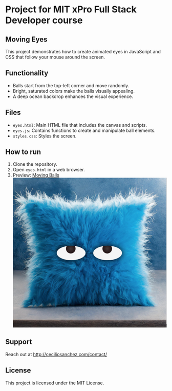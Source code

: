 # Project for MIT xPro Full Stack Developer course

## Moving Eyes

This project demonstrates how to create animated eyes in JavaScript and CSS that follow your mouse around the screen.

## Functionality

- Balls start from the top-left corner and move randomly.
- Bright, saturated colors make the balls visually appealing.
- A deep ocean backdrop enhances the visual experience.

## Files

- `eyes.html`: Main HTML file that includes the canvas and scripts.</br>
- `eyes.js`: Contains functions to create and manipulate ball elements.</br>
- `styles.css`: Styles the screen.

## How to run

1. Clone the repository.
2. Open `eyes.html` in a web browser.
3. Preview: <a href="https://ceciliosanchez.com/github/xpro/moving_eyes/eyes.html" target="_blank">Moving Balls![Animation Screenshot](img/screenshot.png)</a>

## Support

Reach out at http://ceciliosanchez.com/contact/

## License

This project is licensed under the MIT License.
